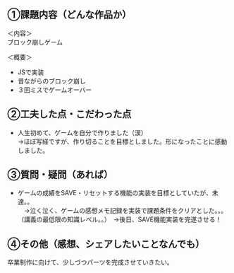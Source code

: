 ## ①課題内容（どんな作品か）
＜内容＞<br>
ブロック崩しゲーム

＜概要＞
- JSで実装
- 昔ながらのブロック崩し
- ３回ミスでゲームオーバー

## ②工夫した点・こだわった点
- 人生初めて、ゲームを自分で作りました（涙）<br>
  →ほぼ写経ですが、作り切ることを目標としました。形になったことに感動しました。

## ③質問・疑問（あれば）
- ゲームの成績をSAVE・リセットする機能の実装を目標としていたが、未達。。<br>
  　→泣く泣く、ゲームの感想メモ記録を実装で課題条件をクリアとした。。。（講義の最低限の知識レベル。。）　→後日、SAVE機能実装を完遂させる！
　
## ④その他（感想、シェアしたいことなんでも）
卒業制作に向けて、少しづつパーツを完成させていきたい。
